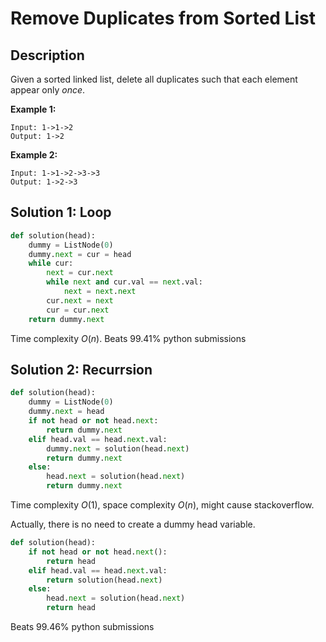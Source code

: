 # Remove Duplicates from Sorted List

## Description

Given a sorted linked list, delete all duplicates such that each element appear only *once*.

**Example 1:**

```
Input: 1->1->2
Output: 1->2
```

**Example 2:**

```
Input: 1->1->2->3->3
Output: 1->2->3
```

## Solution 1: Loop

```python
def solution(head):
    dummy = ListNode(0)
    dummy.next = cur = head
    while cur:
        next = cur.next
        while next and cur.val == next.val:
            next = next.next
        cur.next = next
        cur = cur.next
    return dummy.next
```

Time complexity $O(n)$. Beats 99.41% python submissions

## Solution 2: Recurrsion

```python
def solution(head):
    dummy = ListNode(0)
    dummy.next = head
    if not head or not head.next:
        return dummy.next
    elif head.val == head.next.val:
        dummy.next = solution(head.next)
        return dummy.next
    else:
        head.next = solution(head.next)
        return dummy.next
```

Time complexity $O(1)$, space complexity $O(n)$, might cause stackoverflow. 

Actually, there is no need to create a dummy head variable.

```python
def solution(head):
    if not head or not head.next():
        return head
    elif head.val == head.next.val:
        return solution(head.next)
    else:
        head.next = solution(head.next)
        return head
```

Beats 99.46% python submissions